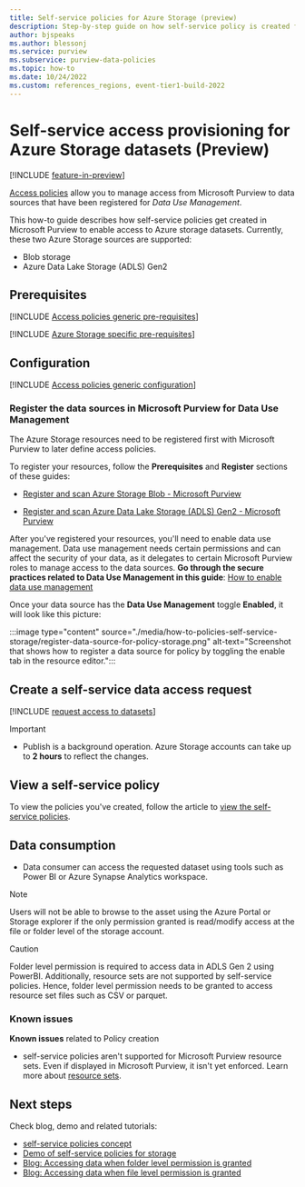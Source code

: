 ```yaml
---
title: Self-service policies for Azure Storage (preview)
description: Step-by-step guide on how self-service policy is created for storage through Microsoft Purview access policies.
author: bjspeaks
ms.author: blessonj
ms.service: purview
ms.subservice: purview-data-policies
ms.topic: how-to
ms.date: 10/24/2022
ms.custom: references_regions, event-tier1-build-2022
---
```


# Self-service access provisioning for Azure Storage datasets (Preview)

[!INCLUDE [feature-in-preview](includes/feature-in-preview.md)]

[Access policies](concept-policies-data-owner.md) allow you to manage access from Microsoft Purview to data sources that have been registered for *Data Use Management*.

This how-to guide describes how self-service policies get created in Microsoft Purview to enable access to Azure storage datasets. Currently, these two Azure Storage sources are supported:

- Blob storage
- Azure Data Lake Storage (ADLS) Gen2

## Prerequisites
[!INCLUDE [Access policies generic pre-requisites](./includes/access-policies-prerequisites-generic.md)]

[!INCLUDE [Azure Storage specific pre-requisites](./includes/access-policies-prerequisites-storage.md)]

## Configuration
[!INCLUDE [Access policies generic configuration](./includes/access-policies-configuration-generic.md)]

### Register the data sources in Microsoft Purview for Data Use Management
The Azure Storage resources need to be registered first with Microsoft Purview to later define access policies.

To register your resources, follow the **Prerequisites** and **Register** sections of these guides:

-   [Register and scan Azure Storage Blob - Microsoft Purview](register-scan-azure-blob-storage-source.md#prerequisites)

-   [Register and scan Azure Data Lake Storage (ADLS) Gen2 - Microsoft Purview](register-scan-adls-gen2.md#prerequisites)

After you've registered your resources, you'll need to enable data use management. Data use management needs certain permissions and can affect the security of your data, as it delegates to certain Microsoft Purview roles to manage access to the data sources. **Go through the secure practices related to Data Use Management in this guide**: [How to enable data use management](./how-to-enable-data-use-management.md) 

Once your data source has the  **Data Use Management** toggle **Enabled**, it will look like this picture:

:::image type="content" source="./media/how-to-policies-self-service-storage/register-data-source-for-policy-storage.png" alt-text="Screenshot that shows how to register a data source for policy by toggling the enable tab in the resource editor.":::

## Create a self-service data access request

[!INCLUDE [request access to datasets](includes/how-to-self-service-request-access.md)]

>[!Important]
> - Publish is a background operation. Azure Storage accounts can take up to **2 hours** to reflect the changes.

## View a self-service policy

To view the policies you've created, follow the article to [view the self-service policies](how-to-view-self-service-data-access-policy.md).

## Data consumption

- Data consumer can access the requested dataset using tools such as Power BI or Azure Synapse Analytics workspace.

>[!NOTE]
> Users will not be able to browse to the asset using the Azure Portal or Storage explorer if the only permission granted is read/modify access at the file or folder level of the storage account.

> [!CAUTION]
> Folder level permission is required to access data in ADLS Gen 2 using PowerBI.
> Additionally, resource sets are not supported by self-service policies. Hence, folder level permission needs to be granted to access resource set files such as CSV or parquet. 


### Known issues

**Known issues** related to Policy creation
- self-service policies aren't supported for Microsoft Purview resource sets. Even if displayed in Microsoft Purview, it isn't yet enforced. Learn more about [resource sets](concept-resource-sets.md).


## Next steps
Check blog, demo and related tutorials:

* [self-service policies concept](./concept-self-service-data-access-policy.md)
* [Demo of self-service policies for storage](https://www.youtube.com/watch?v=AYKZ6_imorE)
* [Blog: Accessing data when folder level permission is granted](https://techcommunity.microsoft.com/t5/azure-purview-blog/data-policy-features-accessing-data-when-folder-level-permission/ba-p/3109583)
* [Blog: Accessing data when file level permission is granted](https://techcommunity.microsoft.com/t5/azure-purview-blog/data-policy-features-accessing-data-when-file-level-permission/ba-p/3102166)
